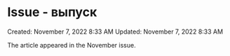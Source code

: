# Issue - выпуск

Created: November 7, 2022 8:33 AM
Updated: November 7, 2022 8:33 AM

The article appeared in the November issue.